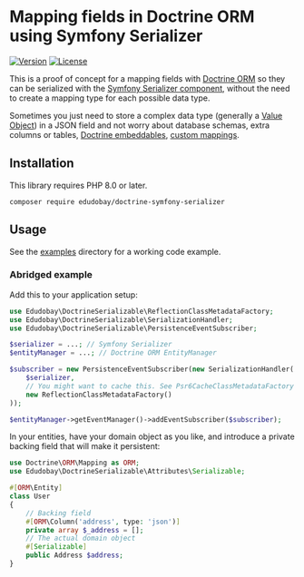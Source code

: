 # Mapping fields in Doctrine ORM using Symfony Serializer

[![Version](http://poser.pugx.org/edudobay/doctrine-symfony-serializer/version)](https://packagist.org/packages/edudobay/doctrine-symfony-serializer)
[![License](http://poser.pugx.org/edudobay/doctrine-symfony-serializer/license)](https://packagist.org/packages/edudobay/doctrine-symfony-serializer)

This is a proof of concept for a mapping fields with [Doctrine ORM][doctrine-orm] so they can be serialized with the [Symfony Serializer component][symfony-serializer], without the need to create a mapping type for each possible data type.

Sometimes you just need to store a complex data type (generally a [Value Object][fowler-value-object]) in a JSON field and not worry about database schemas, extra columns or tables, [Doctrine embeddables][doctrine-orm-embeddables], [custom mappings][doctrine-orm-mapping-types].

## Installation

This library requires PHP 8.0 or later.

```
composer require edudobay/doctrine-symfony-serializer
```


## Usage

See the [examples](./examples/main.php) directory for a working code example.

### Abridged example

Add this to your application setup:

```php
use Edudobay\DoctrineSerializable\ReflectionClassMetadataFactory;
use Edudobay\DoctrineSerializable\SerializationHandler;
use Edudobay\DoctrineSerializable\PersistenceEventSubscriber;

$serializer = ...; // Symfony Serializer
$entityManager = ...; // Doctrine ORM EntityManager

$subscriber = new PersistenceEventSubscriber(new SerializationHandler(
    $serializer,
    // You might want to cache this. See Psr6CacheClassMetadataFactory
    new ReflectionClassMetadataFactory()
));

$entityManager->getEventManager()->addEventSubscriber($subscriber);
```

In your entities, have your domain object as you like, and introduce a private backing field that will make it persistent:

```php
use Doctrine\ORM\Mapping as ORM;
use Edudobay\DoctrineSerializable\Attributes\Serializable;

#[ORM\Entity]
class User
{
    // Backing field
    #[ORM\Column('address', type: 'json')]
    private array $_address = [];
    // The actual domain object
    #[Serializable]
    public Address $address;
}
```


[doctrine-orm]: https://www.doctrine-project.org/projects/doctrine-orm/en/2.10/index.html
[doctrine-orm-embeddables]: https://www.doctrine-project.org/projects/doctrine-orm/en/2.10/tutorials/embeddables.html
[doctrine-orm-mapping-types]: https://www.doctrine-project.org/projects/doctrine-orm/en/2.10/cookbook/custom-mapping-types.html
[fowler-value-object]: https://martinfowler.com/bliki/ValueObject.html
[symfony-serializer]: https://symfony.com/doc/current/components/serializer.html
